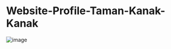 # Website-Profile-Taman-Kanak-Kanak
![image](https://user-images.githubusercontent.com/37375461/154831594-627eff65-fcd2-405d-a250-29a879a362c2.png)
